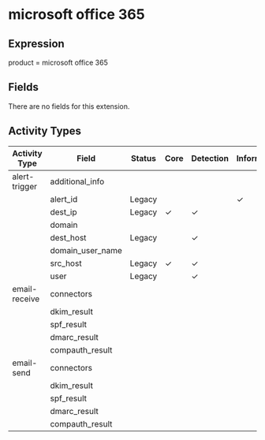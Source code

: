 microsoft office 365
====================

Expression
----------

product = microsoft office 365

Fields
------

There are no fields for this extension.

Activity Types
--------------

| Activity Type | Field            | Status | Core     | Detection | Informational |
| ------------- | ---------------- | ------ | -------- | --------- | ------------- |
| alert-trigger | additional_info  |        |          |           |               |
|               | alert_id         | Legacy |          |           | &#10003;      |
|               | dest_ip          | Legacy | &#10003; | &#10003;  |               |
|               | domain           |        |          |           |               |
|               | dest_host        | Legacy |          | &#10003;  |               |
|               | domain_user_name |        |          |           |               |
|               | src_host         | Legacy | &#10003; | &#10003;  |               |
|               | user             | Legacy |          | &#10003;  |               |
| email-receive | connectors       |        |          |           |               |
|               | dkim_result      |        |          |           |               |
|               | spf_result       |        |          |           |               |
|               | dmarc_result     |        |          |           |               |
|               | compauth_result  |        |          |           |               |
| email-send    | connectors       |        |          |           |               |
|               | dkim_result      |        |          |           |               |
|               | spf_result       |        |          |           |               |
|               | dmarc_result     |        |          |           |               |
|               | compauth_result  |        |          |           |               |

